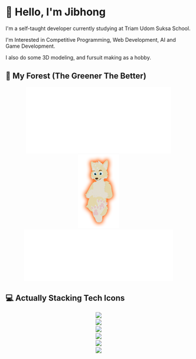 # 👋 Hello, I'm Jibhong

I'm a self-taught developer currently studying at Triam Udom Suksa School.

I'm Interested in Competitive Programming, Web Development, AI and Game Development.

I also do some 3D modeling, and fursuit making as a hobby.

## 🌳 My Forest (The Greener The Better)
<p align="center">
  <img  src="https://raw.githubusercontent.com/jibhong/jibhong/master/metrics_iso_commit.svg" alt="Metrics" height="180">
  <img  src="https://raw.githubusercontent.com/jibhong/jibhong/master/Freaky.png" alt="Metrics" height="200">
  <img  src="https://raw.githubusercontent.com/jibhong/jibhong/master/metrics_languages_used.svg" alt="Metrics" height="140">
</p>

## 💻 Actually Stacking Tech Icons

<p align="center">
  <a href="https://go-skill-icons.vercel.app/">
    <img src="https://go-skill-icons.vercel.app/api/icons?i=cmake,git,gitbash,github,gradle,mariadb,mysql,nodejs,npm,ollama,ffmpeg,platformio,pygame,sqlite"    /><br>
    <img src="https://go-skill-icons.vercel.app/api/icons?i=arduino,androidstudio,codeblocks,googlecolab,replit,robloxstudio,unity,unrealengine,vim,neovim,visualstudio,vscode"    /><br>
    <img src="https://go-skill-icons.vercel.app/api/icons?i=blender,canva,gimp,davinci,illustrator,lightroom,lightroomclassic,photoshop,premiere,obs"    /><br>
    <img src="https://go-skill-icons.vercel.app/api/icons?i=bash,c,cs,cpp,css,html,javascript,luau,python"    /><br>
    <img src="https://go-skill-icons.vercel.app/api/icons?i=word,excel,powerpoint,libreoffice,notion,latex"    /><br>
    <img src="https://go-skill-icons.vercel.app/api/icons?i=windows,linux,arch,manjaro,android"    /><br>
  </a>
</p>
